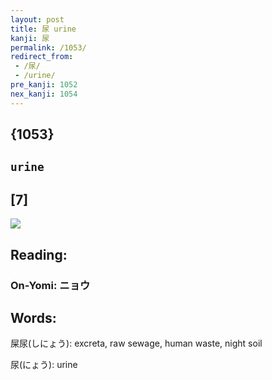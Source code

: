 ```yaml
---
layout: post
title: 尿 urine
kanji: 尿
permalink: /1053/
redirect_from:
 - /尿/
 - /urine/
pre_kanji: 1052
nex_kanji: 1054
---
```


## {1053}

## `urine`

## [7]

<div class="stroke"><img src="E5B0BF.png" /></div>

## Reading:

### On-Yomi: ニョウ

## Words:

屎尿(しにょう): excreta, raw sewage, human waste, night soil

尿(にょう): urine
